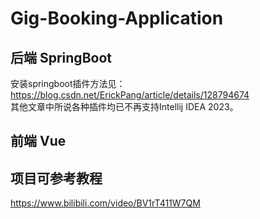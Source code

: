 # Gig-Booking-Application
## 后端 SpringBoot
安装springboot插件方法见：
https://blog.csdn.net/ErickPang/article/details/128794674 <br>
其他文章中所说各种插件均已不再支持Intellij IDEA 2023。
## 前端 Vue
## 项目可参考教程
https://www.bilibili.com/video/BV1rT411W7QM
